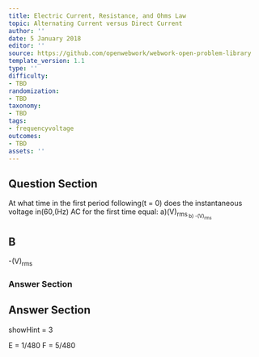 ```yaml
---
title: Electric Current, Resistance, and Ohms Law
topic: Alternating Current versus Direct Current
author: ''
date: 5 January 2018
editor: ''
source: https://github.com/openwebwork/webwork-open-problem-library
template_version: 1.1
type: ''
difficulty:
- TBD
randomization:
- TBD
taxonomy:
- TBD
tags:
- frequencyvoltage
outcomes:
- TBD
assets: ''
---
```


## Question Section 

At what time in the first period following(t = 0) does the instantaneous voltage in(60,(Hz) AC for the first time equal:
a)(V)<sub>rms<sub>
b) -(V)<sub>rms<sub>

## B
-(V)<sub>rms<sub>
### Answer Section


## Answer Section

showHint = 3


E = 1/480
F = 5/480
